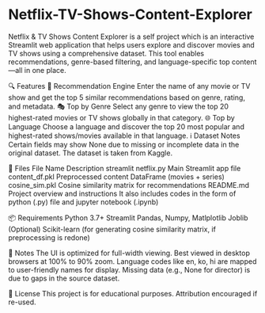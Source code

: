 # Netflix-TV-Shows-Content-Explorer
Netflix &amp; TV Shows Content Explorer is a self project which is an interactive Streamlit web application that helps users explore and discover movies and TV shows using a comprehensive dataset. This tool enables recommendations, genre-based filtering, and language-specific top content—all in one place.

🔍 Features
🔎 Recommendation Engine
Enter the name of any movie or TV show and get the top 5 similar recommendations based on genre, rating, and metadata.
🎭 Top by Genre
Select any genre to view the top 20 highest-rated movies or TV shows globally in that category.
🌐 Top by Language
Choose a language and discover the top 20 most popular and highest-rated shows/movies available in that language.
ℹ️ Dataset Notes
Certain fields may show None due to missing or incomplete data in the original dataset. The dataset is taken from Kaggle.

📁 Files
File Name	              Description
streamlit netflix.py	  Main Streamlit app file
content_df.pkl	        Preprocessed content DataFrame (movies + series)
cosine_sim.pkl	        Cosine similarity matrix for recommendations
README.md	              Project overview and instructions
It also includes codes in the form of python (.py) file and jupyter notebook (.ipynb)

📦 Requirements
Python 3.7+
Streamlit
Pandas, Numpy, Matlplotlib
Joblib
(Optional) Scikit-learn (for generating cosine similarity matrix, if preprocessing is redone)

📌 Notes
The UI is optimized for full-width viewing. Best viewed in desktop browsers at 100% to 90% zoom.
Language codes like en, ko, hi are mapped to user-friendly names for display.
Missing data (e.g., None for director) is due to gaps in the source dataset.

📄 License
This project is for educational purposes. Attribution encouraged if re-used.

